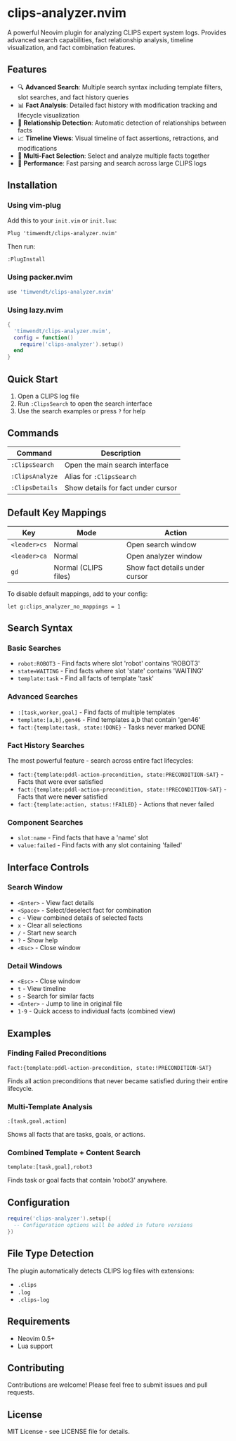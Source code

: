 # clips-analyzer.nvim

A powerful Neovim plugin for analyzing CLIPS expert system logs. Provides advanced search capabilities, fact relationship analysis, timeline visualization, and fact combination features.

## Features

- 🔍 **Advanced Search**: Multiple search syntax including template filters, slot searches, and fact history queries
- 📊 **Fact Analysis**: Detailed fact history with modification tracking and lifecycle visualization  
- 🔗 **Relationship Detection**: Automatic detection of relationships between facts
- 📈 **Timeline Views**: Visual timeline of fact assertions, retractions, and modifications
- 🎯 **Multi-Fact Selection**: Select and analyze multiple facts together
- 🚀 **Performance**: Fast parsing and search across large CLIPS logs

## Installation

### Using vim-plug

Add this to your `init.vim` or `init.lua`:

```vim
Plug 'timwendt/clips-analyzer.nvim'
```

Then run:
```vim
:PlugInstall
```

### Using packer.nvim

```lua
use 'timwendt/clips-analyzer.nvim'
```

### Using lazy.nvim

```lua
{
  'timwendt/clips-analyzer.nvim',
  config = function()
    require('clips-analyzer').setup()
  end
}
```

## Quick Start

1. Open a CLIPS log file
2. Run `:ClipsSearch` to open the search interface
3. Use the search examples or press `?` for help

## Commands

| Command | Description |
|---------|-------------|
| `:ClipsSearch` | Open the main search interface |
| `:ClipsAnalyze` | Alias for `:ClipsSearch` |
| `:ClipsDetails` | Show details for fact under cursor |

## Default Key Mappings

| Key | Mode | Action |
|-----|------|--------|
| `<leader>cs` | Normal | Open search window |
| `<leader>ca` | Normal | Open analyzer window |
| `gd` | Normal (CLIPS files) | Show fact details under cursor |

To disable default mappings, add to your config:
```vim
let g:clips_analyzer_no_mappings = 1
```

## Search Syntax

### Basic Searches
- `robot:ROBOT3` - Find facts where slot 'robot' contains 'ROBOT3'
- `state=WAITING` - Find facts where slot 'state' contains 'WAITING'
- `template:task` - Find all facts of template 'task'

### Advanced Searches
- `:[task,worker,goal]` - Find facts of multiple templates
- `template:[a,b],gen46` - Find templates a,b that contain 'gen46'
- `fact:{template:task, state:!DONE}` - Tasks never marked DONE

### Fact History Searches
The most powerful feature - search across entire fact lifecycles:

- `fact:{template:pddl-action-precondition, state:PRECONDITION-SAT}` - Facts that were ever satisfied
- `fact:{template:pddl-action-precondition, state:!PRECONDITION-SAT}` - Facts that were **never** satisfied
- `fact:{template:action, status:!FAILED}` - Actions that never failed

### Component Searches
- `slot:name` - Find facts that have a 'name' slot
- `value:failed` - Find facts with any slot containing 'failed'

## Interface Controls

### Search Window
- `<Enter>` - View fact details
- `<Space>` - Select/deselect fact for combination
- `c` - View combined details of selected facts
- `x` - Clear all selections
- `/` - Start new search
- `?` - Show help
- `<Esc>` - Close window

### Detail Windows
- `<Esc>` - Close window
- `t` - View timeline
- `s` - Search for similar facts
- `<Enter>` - Jump to line in original file
- `1-9` - Quick access to individual facts (combined view)

## Examples

### Finding Failed Preconditions
```
fact:{template:pddl-action-precondition, state:!PRECONDITION-SAT}
```
Finds all action preconditions that never became satisfied during their entire lifecycle.

### Multi-Template Analysis
```
:[task,goal,action]
```
Shows all facts that are tasks, goals, or actions.

### Combined Template + Content Search
```
template:[task,goal],robot3
```
Finds task or goal facts that contain 'robot3' anywhere.

## Configuration

```lua
require('clips-analyzer').setup({
  -- Configuration options will be added in future versions
})
```

## File Type Detection

The plugin automatically detects CLIPS log files with extensions:
- `.clips`
- `.log` 
- `.clips-log`

## Requirements

- Neovim 0.5+
- Lua support

## Contributing

Contributions are welcome! Please feel free to submit issues and pull requests.

## License

MIT License - see LICENSE file for details.
